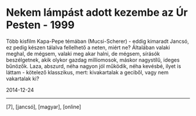 # Nekem lámpást adott kezembe az Úr Pesten - 1999

Több kisfilm Kapa-Pepe témában (Mucsi-Scherer) - eddig kimaradt Jancsó, ez pedig készen tálalva fellelhető a neten, miért ne? Általában valaki meghal, de mégsem, valaki meg akar halni, de mégsem, sírásók beszélgetnek, akik olykor gazdag milliomosok, máskor nagystílű, ideges bűnözők. Laza, abszurd, néha nagyon jól működik, néha kevésbé, ilyet is láttam - kötelező klasszikus, mert: kivakartalak a geciből, vagy nem vakartalak ki?

2014-12-24 

----

[7], [jancsó], [magyar], [online]
